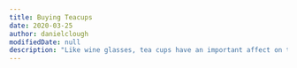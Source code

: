 ```yaml
---
title: Buying Teacups
date: 2020-03-25
author: danielclough
modifiedDate: null
description: "Like wine glasses, tea cups have an important affect on the experience of drinking tea."
---
```

